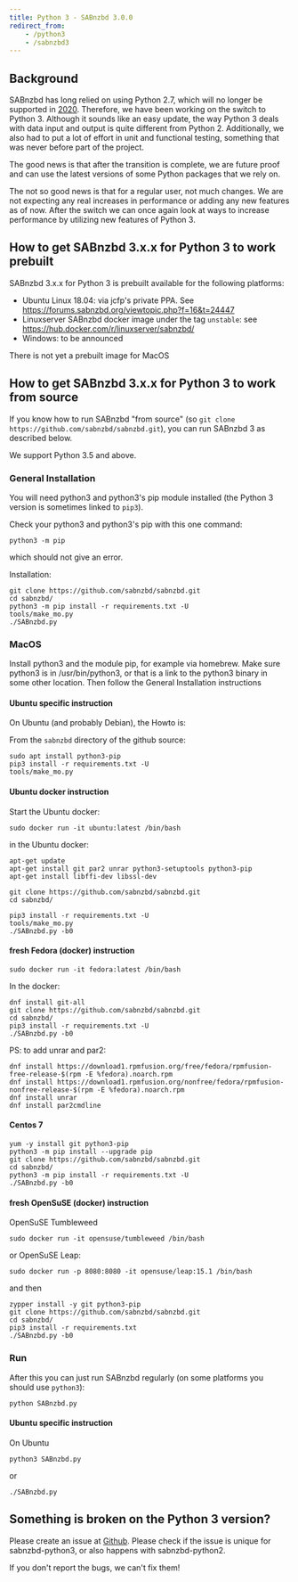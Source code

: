 ```yaml
---
title: Python 3 - SABnzbd 3.0.0
redirect_from:
    - /python3
    - /sabnzbd3
---
```


## Background

SABnzbd has long relied on using Python 2.7, which will no longer be supported in [2020](https://pythonclock.org/). Therefore, we have been working on the switch to Python 3.
Although it sounds like an easy update, the way Python 3 deals with data input and output is quite different from Python 2.
Additionally, we also had to put a lot of effort in unit and functional testing, something that was never before part of the project.

The good news is that after the transition is complete, we are future proof and can use the latest versions of some Python packages that we rely on.

The not so good news is that for a regular user, not much changes. We are not expecting any real increases in performance or adding any new features as of now.
After the switch we can once again look at ways to increase performance by utilizing new features of Python 3.

## How to get SABnzbd 3.x.x for Python 3 to work prebuilt

SABnzbd 3.x.x for Python 3 is prebuilt available for the following platforms:

- Ubuntu Linux 18.04: via jcfp's private PPA. See https://forums.sabnzbd.org/viewtopic.php?f=16&t=24447
- Linuxserver SABnzbd docker image under the tag `unstable`: see https://hub.docker.com/r/linuxserver/sabnzbd/
- Windows: to be announced

There is not yet a prebuilt image for MacOS

## How to get SABnzbd 3.x.x for Python 3 to work from source

If you know how to run SABnzbd "from source" (so `git clone https://github.com/sabnzbd/sabnzbd.git`), you can run SABnzbd 3 as described below.

We support Python 3.5 and above.

### General Installation

You will need python3 and python3's pip module installed (the Python 3 version is sometimes linked to `pip3`). 

Check your python3 and python3's pip with this one command:
```
python3 -m pip
```
which should not give an error.

Installation:
```
git clone https://github.com/sabnzbd/sabnzbd.git
cd sabnzbd/
python3 -m pip install -r requirements.txt -U
tools/make_mo.py
./SABnzbd.py
```

### MacOS

Install python3 and the module pip, for example via homebrew.
Make sure python3 is in /usr/bin/python3, or that is a link to the python3 binary in some other location.
Then follow the General Installation instructions


#### Ubuntu specific instruction

On Ubuntu (and probably Debian), the Howto is:

From the `sabnzbd` directory of the github source:
```
sudo apt install python3-pip
pip3 install -r requirements.txt -U
tools/make_mo.py
```

#### Ubuntu docker instruction
Start the Ubuntu docker:
```
sudo docker run -it ubuntu:latest /bin/bash
```
in the Ubuntu docker:
```
apt-get update
apt-get install git par2 unrar python3-setuptools python3-pip
apt-get install libffi-dev libssl-dev

git clone https://github.com/sabnzbd/sabnzbd.git 
cd sabnzbd/

pip3 install -r requirements.txt -U
tools/make_mo.py 
./SABnzbd.py -b0

```

#### fresh Fedora (docker) instruction
```
sudo docker run -it fedora:latest /bin/bash
```
In the docker:
```
dnf install git-all
git clone https://github.com/sabnzbd/sabnzbd.git
cd sabnzbd/
pip3 install -r requirements.txt -U
./SABnzbd.py -b0
```
PS: to add unrar and par2:
```
dnf install https://download1.rpmfusion.org/free/fedora/rpmfusion-free-release-$(rpm -E %fedora).noarch.rpm 
dnf install https://download1.rpmfusion.org/nonfree/fedora/rpmfusion-nonfree-release-$(rpm -E %fedora).noarch.rpm
dnf install unrar
dnf install par2cmdline
```
#### Centos 7
```
yum -y install git python3-pip
python3 -m pip install --upgrade pip
git clone https://github.com/sabnzbd/sabnzbd.git
cd sabnzbd/
python3 -m pip install -r requirements.txt -U
./SABnzbd.py -b0
```


#### fresh OpenSuSE (docker) instruction

OpenSuSE Tumbleweed

```
sudo docker run -it opensuse/tumbleweed /bin/bash
```
or OpenSuSE Leap:
```
sudo docker run -p 8080:8080 -it opensuse/leap:15.1 /bin/bash
```
and then
```
zypper install -y git python3-pip
git clone https://github.com/sabnzbd/sabnzbd.git
cd sabnzbd/
pip3 install -r requirements.txt
./SABnzbd.py -b0
```




### Run

After this you can just run SABnzbd regularly (on some platforms you should use `python3`):
```
python SABnzbd.py
```
#### Ubuntu specific instruction

On Ubuntu
```
python3 SABnzbd.py
```
or
```
./SABnzbd.py
```

## Something is broken on the Python 3 version?

Please create an issue at [Github](https://github.com/sabnzbd/sabnzbd/issues/new). Please check if the issue is unique for sabnzbd-python3, or also happens with sabnzbd-python2.

If you don't report the bugs, we can't fix them!




